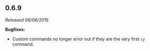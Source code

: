 ## 0.6.9

_Released 06/06/2015_

**Bugfixes:**

- Custom commands no longer error out if they are the very first `cy` command.
